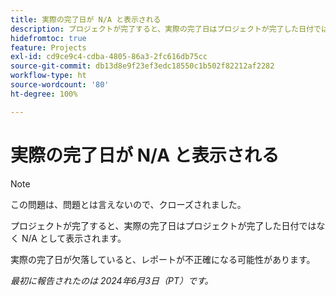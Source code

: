 ```yaml
---
title: 実際の完了日が N/A と表示される
description: プロジェクトが完了すると、実際の完了日はプロジェクトが完了した日付ではなく N/A として表示されます。
hidefromtoc: true
feature: Projects
exl-id: cd9ce9c4-cdba-4805-86a3-2fc616db75cc
source-git-commit: db13d8e9f23ef3edc18550c1b502f82212af2282
workflow-type: ht
source-wordcount: '80'
ht-degree: 100%

---
```


# 実際の完了日が N/A と表示される

>[!NOTE]
>
>この問題は、問題とは言えないので、クローズされました。

プロジェクトが完了すると、実際の完了日はプロジェクトが完了した日付ではなく N/A として表示されます。

実際の完了日が欠落していると、レポートが不正確になる可能性があります。

_最初に報告されたのは 2024年6月3日（PT）です。_
